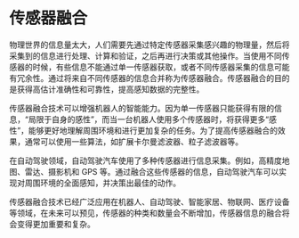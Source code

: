 # 传感器融合

物理世界的信息量太大，人们需要先通过特定传感器采集感兴趣的物理量，然后将采集到的信息进行处理、计算和验证，之后再进行决策或其他操作。当使用不同传感器的时候，有些信息不能通过单一传感器获取，或者不同传感器采集的信息可能有冗余性。通过将来自不同传感器的信息合并称为传感器融合。传感器融合的目的是获得高估计准确性和可靠性，提高感知数据的完整性。 

传感器融合技术可以增强机器人的智能能力。因为单一传感器只能获得有限的信息，“局限于自身的感性”，而当一台机器人使用多个传感器时，将获得更多“感性”，能够更好地理解周围环境和进行更加复杂的任务。为了提高传感器融合的效果，通常可以使用一些算法，如扩展卡尔曼滤波器、粒子滤波器等。 

在自动驾驶领域，自动驾驶汽车使用了多种传感器进行信息采集。例如，高精度地图、雷达、摄影机和 GPS 等。通过融合这些传感器的信息，自动驾驶汽车可以实现对周围环境的全面感知，并决策出最佳的动作。 

传感器融合技术已经广泛应用在机器人、自动驾驶、智能家居、物联网、医疗设备等领域，在未来可以预见，传感器的种类和数量会不断增加，传感器信息的融合将会变得更加重要和复杂。